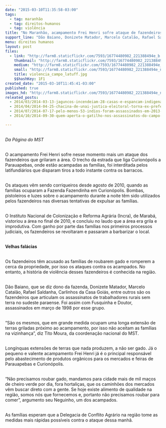 ```yaml
---
date: "2015-03-10T11:35:58-03:00"
tags:
  - tag: maranhão
  - tag: direitos-humanos
  - tag: violência
title: "No Maranhão, acampamento Frei Henri sofre ataque de fazendeiros"
support_line: "Dão Baiano, Donizete Matador, Marcelo Catalão, Rafael Saldanha, Carlinhos da Casa Goiás, entre outros são os fazendeiros que articulam os assassinatos."
menu: direitos humanos
layout: post
files:
  - link: "http://farm8.staticflickr.com/7593/16774480982_221388494e_b.jpg"
    thumbnail: "http://farm8.staticflickr.com/7593/16774480982_221388494e_t.jpg"
    medium: "http://farm8.staticflickr.com/7593/16774480982_221388494e_z.jpg"
    small: "http://farm8.staticflickr.com/7593/16774480982_221388494e_n.jpg"
    title: violencia_campo_latuff.jpg
    $$hashKey: 1F1
created_date: "2015-03-10T11:45:41-03:00"
published: true
images_hd: "http://farm8.staticflickr.com/7593/16774480982_221388494e_n.jpg"
releated_posts:
  - 2014/03/2014-03-13-jaguncos-incendeiam-28-casas-e-espancam-indigenas-no-sul-da-bahia.md
  - 2014/04/2014-04-25-chacina-de-unai-justica-eleitoral-torna-ex-prefeito-inelegivel-por-oito-anos.md
  - 2014/07/2014-07-17-pelo-menos-53-indios-foram-assassinados-em-2013-diz-cimi.md
  - 2014/10/2014-09-30-quem-aperta-o-gatilho-nos-assassinatos-do-campo-no-para.md

---
```

<p><br />
<em>Da P&aacute;gina do MST</em></p>

<p><br />
O acampamento Frei Henri sofre nesse momento mais um ataque dos fazendeiros que grilaram a &aacute;rea. O trecho da estrada que liga Curion&oacute;polis a Parauapebas, onde est&atilde;o acampadas as fam&iacute;lias, foi interditada pelos latifundi&aacute;rios que disparam tiros a todo instante contra os barracos.</p>

<p><br />
Os ataques v&ecirc;m sendo corriqueiros desde agosto de 2010, quando as fam&iacute;lias ocuparam a Fazenda Fazendinha em Curion&oacute;polis. Bombas, pistoleiros e luzes sobre o acampamento durante a noite t&ecirc;m sido utilizados pelos fazendeiros nas diversas tentativas de expulsar as fam&iacute;lias.</p>

<p><br />
O Instituto Nacional de Coloniza&ccedil;&atilde;o e Reforma Agr&aacute;ria (Incra), de Marab&aacute;, vistoriou a &aacute;rea no final de 2010, e concluiu no laudo que a &aacute;rea era grila e improdutiva. Com ganho por parte das fam&iacute;lias nos primeiros processos judiciais, os fazendeiros se revoltaram e passaram a barbarizar o local.</p>

<p><br />
<strong>Velhas fal&aacute;cias</strong></p>

<p><br />
Os fazendeiros t&ecirc;m acusado as fam&iacute;lias de roubarem gado e romperem a cerca da propriedade, por isso os ataques contra os acampados. No entanto, a hist&oacute;ria de viol&ecirc;ncia desses fazendeiros &eacute; conhecida na regi&atilde;o.</p>

<p><br />
D&atilde;o Baiano, que se diz dono da fazenda, Donizete Matador, Marcelo Catal&atilde;o, Rafael Saldanha, Carlinhos da Casa Goi&aacute;s, entre outros s&atilde;o os fazendeiros que articulam os assassinatos de trabalhadores rurais sem terra no sudeste paraense. Foi assim com Fusquinha e Doutor, assassinados em mar&ccedil;o de 1998 por esse grupo.</p>

<p><br />
&ldquo;S&atilde;o os mesmos, que em grande medida ocupam uma longa extens&atilde;o de terras griladas pr&oacute;ximo ao acampamento, por isso n&atilde;o aceitam as fam&iacute;lias na vizinhan&ccedil;a&rdquo;, diz Tito Moura, da coordena&ccedil;&atilde;o nacional do MST.</p>

<p><br />
Long&iacute;nquas extens&otilde;es de terras que nada produzem, a n&atilde;o ser gado. J&aacute; o pequeno e valente acampamento Frei Henri j&aacute; &eacute; o principal respons&aacute;vel pelo abastecimento de produtos org&acirc;nicos para os mercados e feiras de Parauapebas e Curion&oacute;polis.</p>

<p><br />
&ldquo;N&atilde;o precisamos roubar gado, mandamos para cidade mais de mil ma&ccedil;os de cheiro verde por dia, fora hortali&ccedil;as, que os caminh&otilde;es dos mercados v&ecirc;m buscar direto com a gente. Se hoje existe alimento de qualidade na regi&atilde;o, somos n&oacute;s que fornecemos e, portanto n&atilde;o precisamos roubar para comer&rdquo;, argumento seu Neguinho, um dos acampados.</p>

<p><br />
As fam&iacute;lias esperam que a Delegacia de Conflito Agr&aacute;rio na regi&atilde;o tome as medidas mais r&aacute;pidas poss&iacute;veis contra o ataque dessa manh&atilde;.</p>
